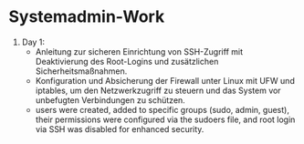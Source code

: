 # Systemadmin-Work

1. Day 1:
    - Anleitung zur sicheren Einrichtung von SSH-Zugriff mit Deaktivierung des Root-Logins und zusätzlichen Sicherheitsmaßnahmen.
    - Konfiguration und Absicherung der Firewall unter Linux mit UFW und iptables, um den Netzwerkzugriff zu steuern und das System vor unbefugten Verbindungen zu schützen.
    - users were created, added to specific groups (sudo, admin, guest), their permissions were configured via the sudoers file, and root login via SSH was disabled for enhanced security.

